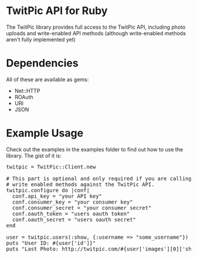 <h1>TwitPic API for Ruby</h1>
The TwitPic library provides full access to the TwitPic API, including photo uploads and write-enabled API methods (although write-enabled methods aren't fully implemented yet)

<h1>Dependencies</h1>
All of these are available as gems:

* Net::HTTP
* ROAuth
* URI
* JSON

<h1>Example Usage</h1>
Check out the examples in the examples folder to find out how to use the library.  The gist of it is:

<pre>
twitpic = TwitPic::Client.new

# This part is optional and only required if you are calling
# write enabled methods against the TwitPic API.
twitpic.configure do |conf|
  conf.api_key = "your API key"
  conf.consumer_key = "your consumer key"
  conf.consumer_secret = "your consumer secret"
  conf.oauth_token = "users oauth token"
  conf.oauth_secret = "users oauth secret"
end

user = twitpic.users(:show, {:username => "some_username"})
puts "User ID: #{user['id']}"
puts "Last Photo: http://twitpic.com/#{user['images'][0]['short_id']}"
</pre>